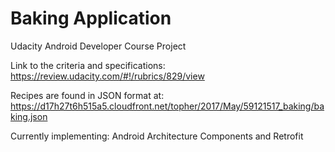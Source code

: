 # Baking Application
Udacity Android Developer Course Project

Link to the criteria and specifications: https://review.udacity.com/#!/rubrics/829/view

Recipes are found in JSON format at: https://d17h27t6h515a5.cloudfront.net/topher/2017/May/59121517_baking/baking.json

Currently implementing: Android Architecture Components and Retrofit
